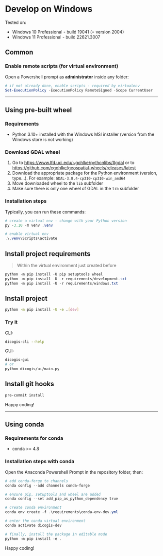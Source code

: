 # Develop on Windows

Tested on:

- Windows 10 Professional - build 19041 (= version 2004)
- Windows 11 Professional - build 22621.3007

## Common

### Enable remote scripts (for virtual environment)

Open a Powershell prompt as **administrator** inside any folder:

```powershell
# if not already done, enable scripts - required by virtualenv
Set-ExecutionPolicy -ExecutionPolicy RemoteSigned -Scope CurrentUser
```

----

## Using pre-built wheel

### Requirements

- Python 3.10+ installed with the Windows MSI installer (version from the Windows store is not working)

### Download GDAL wheel

1. Go to <https://www.lfd.uci.edu/~gohlke/pythonlibs/#gdal> or to <https://github.com/cgohlke/geospatial-wheels/releases/latest>
1. Download the appropriate package for the Python environment (version, type...). For example: `GDAL-3.8.4-cp310-cp310-win_amd64`
1. Move downloaded wheel to the `lib` subfolder
1. Make sure there is only one wheel of GDAL in the `lib` subfolder

### Installation steps

Typically, you can run these commands:

```powershell
# create a virtual env - change with your Python version
py -3.10 -m venv .venv

# enable virtual env
.\.venv\Scripts\activate
```

## Install project requirements

> Within the virtual environment just created before

```powershell
python -m pip install -U pip setuptools wheel
python -m pip install -U -r requirements/development.txt
python -m pip install -U -r requirements/windows.txt
```

## Install project

```sh
python -m pip install -U -e .[dev]
```

### Try it

CLI:

```sh
dicogis-cli --help
```

GUI:

```sh
dicogis-gui
# or
python dicogis/ui/main.py
```

## Install git hooks

```sh
pre-commit install
```

Happy coding!

----

## Using conda

### Requirements for conda

- conda >= 4.8

### Installation steps with conda

Open the Anaconda Powershell Prompt in the repository folder, then:

```powershell
# add conda-forge to channels
conda config --add channels conda-forge

# ensure pip, setuptools and wheel are added
conda config --set add_pip_as_python_dependency true

# create conda environment
conda env create -f .\requirements\conda-env-dev.yml

# enter the conda virtual environment
conda activate dicogis-dev

# finally, install the package in editable mode
python -m pip install -e .
```

Happy coding!
